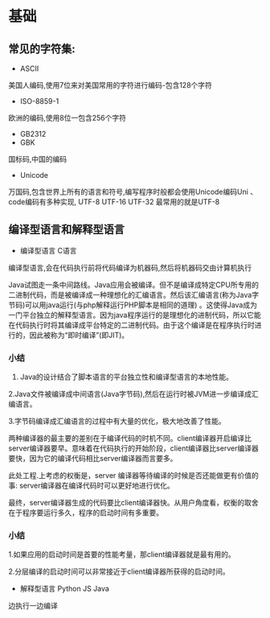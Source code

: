 # 基础

##  常见的字符集:

* ASCII

美国人编码,使用7位来对美国常用的字符进行编码-包含128个字符

* ISO-8859-1

欧洲的编码,使用8位一包含256个字符

* GB2312
* GBK

国标码,中国的编码
      
* Unicode

万国码,包含世界上所有的语言和符号,编写程序时般都会使用Unicode编码Uni 、code编码有多种实现, UTF-8 UTF-16 UTF-32 最常用的就是UTF-8

## 编译型语言和解释型语言

* 编译型语言  C语言

编译型语言,会在代码执行前将代码编译为机器码,然后将机器码交由计算机执行

Java试图走一条中间路线。Java应用会被编译。但不是编译成特定CPU所专用的二进制代码，而是被编译成一种理想化的汇编语言。然后该汇编语言(称为Java字节码)可以用java运行(与php解释运行PHP脚本是相同的道理)
。这使得Java成为一门平台独立的解释型语言。因为java程序运行的是理想化的进制代码，所以它能在代码执行时将其编译成平台特定的二进制代码。由于这个编译是在程序执行时进行的，因此被称为“即时编译”(即JIT)。

### 小结
1. Java的设计结合了脚本语言的平台独立性和编译型语言的本地性能。

2.Java文件被编译成中间语言(Java字节码),然后在运行时被JVM进一步编译成汇编语言。

3.字节码编译成汇编语言的过程中有大量的优化，极大地改善了性能。


两种编译器的最主要的差别在于编译代码的时机不同。client编译器开启编译比server编译器要早。意味着在代码执行的开始阶段，client编译器比server编译器要快，因为它的编译代码相比server编译器而言要多。

此处工程.上考虑的权衡是，server 编译器等待编译的时候是否还能做更有价值的事: server编译器在编译代码时可以更好地进行优化。

最终，server编译器生成的代码要比client编译器快。从用户角度看，权衡的取舍在于程序要运行多久，程序的启动时间有多重要。

### 小结

1.如果应用的启动时间是首要的性能考量，那client编译器就是最有用的。

2.分层编译的启动时间可以非常接近于client编译器所获得的启动时间。


*  解释型语言 Python JS Java

边执行一边编译

